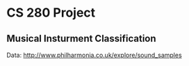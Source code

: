# CS 280 Project
## Musical Insturment Classification

Data: http://www.philharmonia.co.uk/explore/sound_samples
